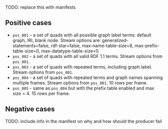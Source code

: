 TODO: replace this with manifests

## Positive cases

- `pos_001` – a set of quads with all possible graph label terms: default graph, IRI, blank node. Stream options are: generalized-statements=false, rdf-star=false, max-name-table-size=8, max-prefix-table-size=0, max-datatype-table-size=0.
- `pos_002` - a set of quads with all valid RDF 1.1 terms. Stream options from `pos_001`.
- `pos_003` - a set of quads with repeated terms, including graph label. Stream options from `pos_001`.
- `pos_004` - a set of quads with repeated terms and graph names spanning multiple frames. Stream options from `pos_001`. 10 rows per frame. 
- `pos_005` - same as `pos_004` but with the prefix table enabled and max size = 4. 15 rows per frame. 

## Negative cases

TODO: include info in the manifest on why and how should the producer fail


